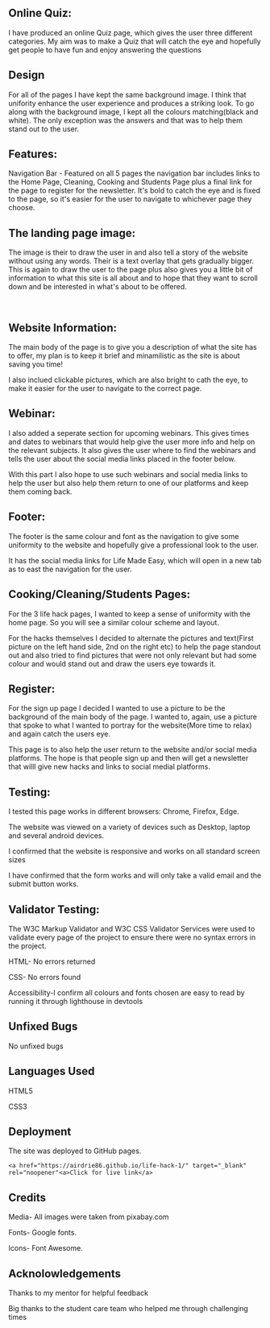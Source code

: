 
<h2>Online Quiz:</h2>

<p>I have produced an online Quiz page, which gives the user three different categories.
My aim was to make a  Quiz that will catch the eye and hopefully get people to have fun and enjoy answering the questions<p>

<h2>Design</h2>

<p>For all of the pages I have kept the same background image. I think that unifority enhance the user experience and produces a striking look. To go along with the background image, I kept all the colours matching(black and white). The only exception was the answers and that was to help them stand out to the user. <p>


<h2>Features:</h2>

<p>Navigation Bar - Featured on all 5 pages the navigation bar includes links to the Home Page, Cleaning, Cooking and Students Page plus a final link for the page to register for the newsletter.
It's bold to catch the eye and is fixed to the page, so it's easier for the user to navigate to whichever page they choose.<p>

<h2>The landing page image:</h2>

<p>The image is their to draw the user in and also tell a story of the website without using any words. Their is a text overlay that gets gradually bigger. This is again to draw the user to the page plus also gives you a little bit of information to what this site is all about and to hope that they want to scroll down and be interested in what's about to be offered.<p>
​
<h2>Website Information:</h2>
<p>The main body of the page is to give you a description of what the site has to offer, my plan is to keep it brief and minamilistic as the site is about saving you time!

I also inclued clickable pictures, which are also bright to cath the eye, to make it easier for the user to navigate to the correct page.<p>

<h2>Webinar:</h2>

<p>I also added a seperate section for upcoming webinars. This gives times and dates to webinars that would help give the user more info and help on the relevant subjects. It also gives the user where to find the webinars and tells the user about the social media links placed in the footer below.<p>

<p>With this part I also hope to use such webinars and social media links to help the user but also help them return to one of our platforms and keep them coming back.

<h2>Footer:</h2>

<p>The footer is the same colour and font as the navigation to give some uniformity to the website and hopefully give a professional look to the user.

It has the social media links for Life Made Easy, which will open in a new tab as to east the navigation for the user.<p>

<h2>Cooking/Cleaning/Students Pages:</h2>

<p>For the 3 life hack pages, I wanted to keep a sense of uniformity with the home page. So you will see a similar colour scheme and layout.

For the hacks themselves I decided to alternate the pictures and text(First picture on the left hand side, 2nd on the right etc) to help the page standout out and also tried to find pictures that were not only relevant but had some colour and would stand out and draw the users eye towards it.<p>


<h2>Register:</h2>

<p>For the sign up page I decided I wanted to use a picture to be the background of the main body of the page. I wanted to, again, use a picture that spoke to what I wanted to portray for the website(More time to relax) and again catch the users eye.<p>

 <p>This page is to also help the user return to the website and/or social media platforms. The hope is that people sign up and then will get a newsletter that willl give new hacks and links to social medial platforms.<p>

<h2>Testing:</h2>

<p>I tested this page works in different browsers: Chrome, Firefox, Edge.<p>

<p>The website was viewed on a variety of devices such as Desktop, laptop and several android devices.

<p>I confirmed that the website is responsive and works on all standard screen sizes<p>

<p>I have confirmed that the form works and will only take a valid email and the submit button works.<p>

  

 <h2>Validator Testing:</h2>
 <p>The W3C Markup Validator and W3C CSS Validator Services were used to validate every page of the project to ensure there were no syntax errors in the project.<p>

 <p>HTML- No errors returned<p>
 <p>CSS- No errors found<p>
 <p>Accessibility-I confirm all colours and fonts chosen are easy to read by running it through lighthouse in devtools<p>
 
 <h2>Unfixed Bugs</h2>
 <p>No unfixed bugs<p>

  <h2>Languages Used</h2>

  <p>HTML5<p>
  <p>CSS3<P>

 <h2>Deployment</h2>

 The site was deployed to GitHub pages.

    <a href="https://airdrie86.github.io/life-hack-1/" target="_blank" rel="noopener"<a>Click for live link</a>

 

 <h2>Credits</h2>

 <p>Media- All images were taken from pixabay.com<p> 

 <p>Fonts- Google fonts.<p> 

 <p>Icons- Font Awesome.<p>

    

 <h2>Acknolowledgements</h2>

   <p> Thanks to my mentor for helpful feedback<p>

   <p> Big thanks to the student care team who helped me through challenging times<p>

